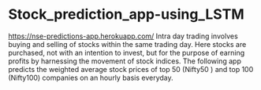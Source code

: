 # Stock_prediction_app-using_LSTM
 https://nse-predictions-app.herokuapp.com/ Intra day trading involves buying and selling of stocks within the same trading day. Here stocks are purchased, not with an intention to invest, but for the purpose of earning profits by harnessing the movement of stock indices. The following app predicts the weighted average stock prices of top 50 (Nifty50 ) and top 100 (Nifty100) companies on an hourly basis everyday. 
